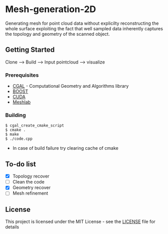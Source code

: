 
# Mesh-generation-2D

Generating mesh for point cloud data without explicilty reconstructing the whole surface exploiting the fact that well sampled data inherently captures the topology and geometry of the scanned object.  


## Getting Started

Clone --> Build --> Input pointcloud --> visualize

### Prerequisites

* [CGAL](http://www.cgal.org/) - Computational Geometry and Algorithms library
* [BOOST](http://www.boost.org/)
* [CUDA](https://developer.nvidia.com/cuda-downloads)
* [Meshlab](www.meshlab.net)


### Building

```
$ cgal_create_cmake_script
$ cmake .
$ make
$ ./code.cpp
```
* In case of build failure try clearing cache of cmake

## To-do list 
- [x] Topology recover 
- [ ] Clean the code 
- [x] Geometry recover  
- [ ] Mesh refinement 

## License

This project is licensed under the MIT License - see the [LICENSE](LICENSE) file for details

